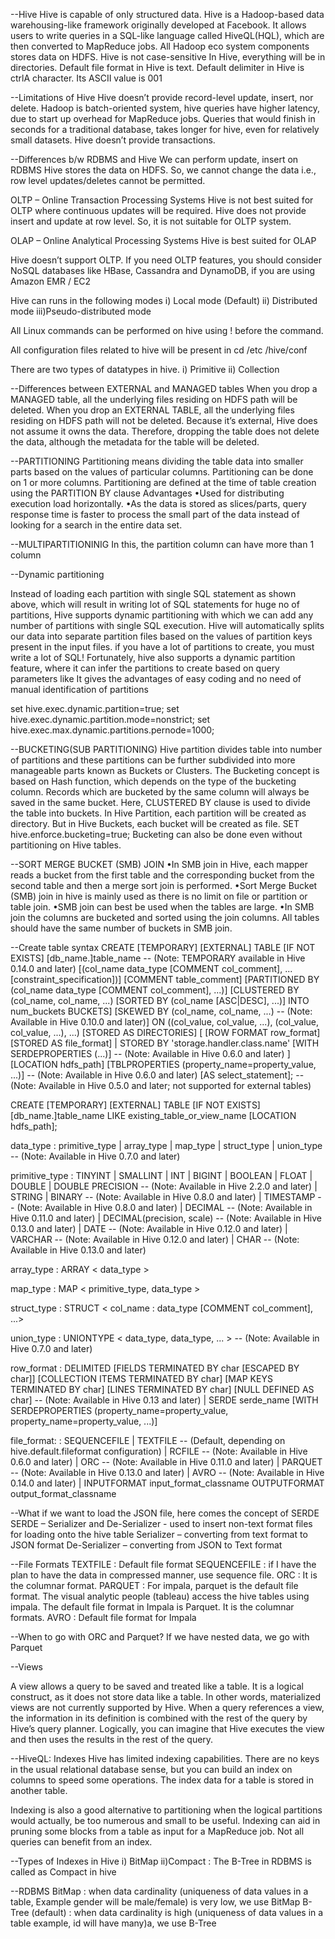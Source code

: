 --Hive
Hive is capable of only structured data.
Hive is a Hadoop-based data warehousing-like framework originally developed at Facebook.
It allows users to write queries in a SQL-like language called HiveQL(HQL), which are then converted to MapReduce jobs.
All Hadoop eco system components stores data on HDFS.
Hive is not case-sensitive
In Hive, everything will be in directories.
Default file format in Hive is text.
Default delimiter in Hive is ctrlA character. Its ASCII value is 001


--Limitations of Hive
Hive doesn’t provide record-level update, insert, nor delete.
Hadoop is batch-oriented system, hive queries have higher latency, due to start up overhead for MapReduce jobs. Queries that would finish in seconds for a traditional database, takes longer for hive, even for relatively small datasets.  Hive doesn’t provide transactions.

--Differences b/w RDBMS and Hive
We can perform update, insert on RDBMS
Hive stores the data on HDFS. So, we cannot change the data i.e., row level updates/deletes cannot be permitted.

OLTP – Online Transaction Processing Systems
Hive is not best suited for OLTP where continuous updates will be required.
Hive does not provide insert and update at row level. So, it is not suitable for OLTP system.

OLAP – Online Analytical Processing Systems
Hive is best suited for OLAP 

Hive doesn’t support OLTP.  If you need OLTP features, you should consider NoSQL databases like HBase, Cassandra and DynamoDB, if you are using Amazon EMR / EC2


Hive can runs in the following modes
	i)  Local mode (Default)
	ii) Distributed mode
	iii)Pseudo-distributed mode

All Linux commands can be performed on hive using ! before the command.

All configuration files related to hive will be present in cd /etc /hive/conf

There are two types of datatypes in hive.
	i) Primitive
	ii) Collection

--Differences between EXTERNAL and MANAGED tables
When you drop a MANAGED table, all the underlying files residing on HDFS path will be deleted.
When you drop an EXTERNAL TABLE, all the underlying files residing on HDFS path will not be deleted. Because it’s external, Hive does not assume it owns the data. Therefore, dropping the table does not delete the data, although the metadata for the table will be deleted.


--PARTITIONING
	Partitioning means dividing the table data into smaller parts based on the values of particular columns. Partitioning can be done on 1 or more columns. Partitioning are defined at the time of table creation using the PARTITION BY clause
Advantages
•Used for distributing execution load horizontally.
•As the data is stored as slices/parts, query response time is faster to process the small part of the data instead of looking for a search in the entire data set.

--MULTIPARTITIONINIG
In this, the partition column can have more than 1 column

--Dynamic partitioning

Instead of loading each partition with single SQL statement as shown above, which will result in writing lot of SQL statements for huge no of partitions, Hive supports dynamic partitioning with which we can add any number of partitions with single SQL execution. 
Hive will automatically splits our data into separate partition files based on the values of partition keys present in the input files.
if you have a lot of partitions to create, you must write a lot of SQL! Fortunately, hive also supports a dynamic partition feature, where it can infer the partitions to create based on query parameters 
like
It gives the advantages of easy coding and no need of manual identification of partitions

set hive.exec.dynamic.partition=true;
set hive.exec.dynamic.partition.mode=nonstrict;
set hive.exec.max.dynamic.partitions.pernode=1000;

--BUCKETING(SUB PARTITIONING)
	Hive partition divides table into number of partitions and these partitions can be further subdivided into more manageable parts known as Buckets or Clusters. The Bucketing concept is based on Hash function, which depends on the type of the bucketing column. Records which are bucketed by the same column will always be saved in the same bucket.
Here, CLUSTERED BY clause is used to divide the table into buckets.
In Hive Partition, each partition will be created as directory. But in Hive Buckets, each bucket will be created as file.
SET hive.enforce.bucketing=true;
Bucketing can also be done even without partitioning on Hive tables.

--SORT MERGE BUCKET (SMB) JOIN 
•In SMB join in Hive, each mapper reads a bucket from the first table and the corresponding bucket from the second table and then a merge sort join is performed.
•Sort Merge Bucket (SMB) join in hive is mainly used as there is no limit on file or partition or table join. 
•SMB join can best be used when the tables are large. 
•In SMB join the columns are bucketed and sorted using the join columns. All tables should have the same number of buckets in SMB join.

--Create table syntax
CREATE [TEMPORARY] [EXTERNAL] TABLE [IF NOT EXISTS] [db_name.]table_name    -- (Note: TEMPORARY available in Hive 0.14.0 and later)
  [(col_name data_type [COMMENT col_comment], ... [constraint_specification])]
  [COMMENT table_comment]
  [PARTITIONED BY (col_name data_type [COMMENT col_comment], ...)]
  [CLUSTERED BY (col_name, col_name, ...) [SORTED BY (col_name [ASC|DESC], ...)] INTO num_buckets BUCKETS]
  [SKEWED BY (col_name, col_name, ...)                  -- (Note: Available in Hive 0.10.0 and later)]
     ON ((col_value, col_value, ...), (col_value, col_value, ...), ...)
     [STORED AS DIRECTORIES]
  [
   [ROW FORMAT row_format] 
   [STORED AS file_format]
     | STORED BY 'storage.handler.class.name' [WITH SERDEPROPERTIES (...)]  -- (Note: Available in Hive 0.6.0 and later)
  ]
  [LOCATION hdfs_path]
  [TBLPROPERTIES (property_name=property_value, ...)]   -- (Note: Available in Hive 0.6.0 and later)
  [AS select_statement];   -- (Note: Available in Hive 0.5.0 and later; not supported for external tables)
 
CREATE [TEMPORARY] [EXTERNAL] TABLE [IF NOT EXISTS] [db_name.]table_name
  LIKE existing_table_or_view_name
  [LOCATION hdfs_path];
 
data_type
  : primitive_type
  | array_type
  | map_type
  | struct_type
  | union_type  -- (Note: Available in Hive 0.7.0 and later)
 
primitive_type
  : TINYINT
  | SMALLINT
  | INT
  | BIGINT
  | BOOLEAN
  | FLOAT
  | DOUBLE
  | DOUBLE PRECISION -- (Note: Available in Hive 2.2.0 and later)
  | STRING
  | BINARY      -- (Note: Available in Hive 0.8.0 and later)
  | TIMESTAMP   -- (Note: Available in Hive 0.8.0 and later)
  | DECIMAL     -- (Note: Available in Hive 0.11.0 and later)
  | DECIMAL(precision, scale)  -- (Note: Available in Hive 0.13.0 and later)
  | DATE        -- (Note: Available in Hive 0.12.0 and later)
  | VARCHAR     -- (Note: Available in Hive 0.12.0 and later)
  | CHAR        -- (Note: Available in Hive 0.13.0 and later)
 
array_type
  : ARRAY < data_type >
 
map_type
  : MAP < primitive_type, data_type >
 
struct_type
  : STRUCT < col_name : data_type [COMMENT col_comment], ...>
 
union_type
   : UNIONTYPE < data_type, data_type, ... >  -- (Note: Available in Hive 0.7.0 and later)
 
row_format
  : DELIMITED [FIELDS TERMINATED BY char [ESCAPED BY char]] [COLLECTION ITEMS TERMINATED BY char]
        [MAP KEYS TERMINATED BY char] [LINES TERMINATED BY char]
        [NULL DEFINED AS char]   -- (Note: Available in Hive 0.13 and later)
  | SERDE serde_name [WITH SERDEPROPERTIES (property_name=property_value, property_name=property_value, ...)]
 
file_format:
  : SEQUENCEFILE
  | TEXTFILE    -- (Default, depending on hive.default.fileformat configuration)
  | RCFILE      -- (Note: Available in Hive 0.6.0 and later)
  | ORC         -- (Note: Available in Hive 0.11.0 and later)
  | PARQUET     -- (Note: Available in Hive 0.13.0 and later)
  | AVRO        -- (Note: Available in Hive 0.14.0 and later)
  | INPUTFORMAT input_format_classname OUTPUTFORMAT output_format_classname
 




--What if we want to load the JSON file, here comes the concept of SERDE
SERDE – Serializer and De-Serializer
              - used to insert non-text format files for loading onto the hive table
Serializer – converting from text format to JSON format
De-Serializer – converting from JSON to Text format


--File Formats
TEXTFILE	: Default file format
SEQUENCEFILE	: if I have the plan to have the data in compressed manner, use sequence file.
ORC		: It is the columnar format.
PARQUET	: For impala, parquet is the default file format. The visual analytic people (tableau)                                                                                                            access the hive tables using impala. The default file format in Impala is Parquet. It is the columnar formats.
AVRO		: Default file format for Impala

--When to go with ORC and Parquet?
If we have nested data, we go with Parquet

--Views

A view allows a query to be saved and treated like a table. It is a logical construct, as it does not store data like a table. In other words, materialized views are not currently supported by Hive.
When a query references a view, the information in its definition is combined with the rest of the query by Hive’s query planner. Logically, you can imagine that Hive executes the view and then uses the results in the rest of the query.

--HiveQL: Indexes
Hive has limited indexing capabilities. There are no keys in the usual relational database sense, but you can build an index on columns to speed some operations. The index data for a table is stored in another table.

Indexing is also a good alternative to partitioning when the logical partitions would actually, be too numerous and small to be useful. Indexing can aid in pruning some blocks from a table as input for a MapReduce job. Not all queries can benefit from an index.


--Types of Indexes in Hive
i) BitMap
ii)Compact : The  B-Tree in RDBMS is called as Compact in hive

--RDBMS
BitMap : when data cardinality (uniqueness of data values in a table, Example gender will be male/female) is very low, we use BitMap
B-Tree (default) : when data cardinality is high (uniqueness of data values in a table example, id will have many)a, we use B-Tree








